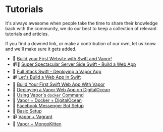 # Tutorials

It's always awesome when people take the time to share their knowledge back with the community, we do our best to keep a collection of relevant tutorials and articles.

If you find a downed link, or make a contribution of our own, let us know and we'll make sure it gets added.

* 📖 [Build your First Website with Swift and Vapor!](http://martinlasek.com/en/serversiteswift/tutorial-first-swift-website-with-vapor.html)
* 📹📖 [Super Spectacular Server Side Swift - Build a Web App](https://realm.io/news/slug-edward-jiang-server-side-swift/)
* 📖 [Full Stack Swift - Deploying a Vapor App](https://medium.com/@xcadaverx/full-stack-swift-deploying-a-vapor-app-4a190bc0a8d#.p93acu7xp)
* 📹 [Let's Build a Web App in Swift](https://www.youtube.com/watch?v=OuPT2FFKCos)
* 📖 [Build Your First Swift Web App With Vapor](https://stormpath.com/blog/tutorial-build-first-swift-web-app-vapor)
* 📖 [Deploying a Vapor Web App on DigitalOcean](https://medium.com/@BenjaminKJohnson/deploying-a-vapor-web-app-on-digitalocean-3bdeb4f504de#.4de7pr9pz)
* 📖 [Using Vapor's `docker` Command](http://finestructure.co/blog/2016/6/6/using-vapor-with-docker)
* 📖 [Vapor + Docker + DigitalOcean](http://finestructure.co/blog/2016/6/29/deploying-a-vapor-app-on-digital-ocean)
* 📖 [Facebook Messenger Bot Setup](https://medium.com/@MissionKao/messenger-bot-setup-using-swift-web-server-75ea0f7d3430#.n7dvjs8v7)
* 📖 [Basic Setup](https://medium.com/@timominous/basic-swift-server-setup-using-vapor-475b10e811b7#.4tpb2hrmn)
* 📹 [Vapor + Vagrant](https://www.youtube.com/watch?v=XA9CQTFFyFI)
* 📖 [Vapor + MongoKitten](https://medium.com/@joannis.orlandos/using-mongokitten-vapor-for-your-applications-24dbac2f5dd9#.4wv6a5kzm)
